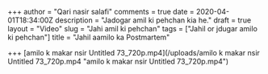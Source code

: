 +++
author = "Qari nasir salafi"
comments = true
date = 2020-04-01T18:34:00Z
description = "Jadogar amil ki pehchan kia he."
draft = true
layout = "Video"
slug = "Jahi amil ki pehchan"
tags = ["Jahil or jdugar amilo ki pehchan"]
title = "Jahil aamilo ka Postmartem"

+++
[amilo k makar nsir Untitled 73_720p.mp4](/uploads/amilo k makar nsir Untitled 73_720p.mp4 "amilo k makar nsir Untitled 73_720p.mp4")